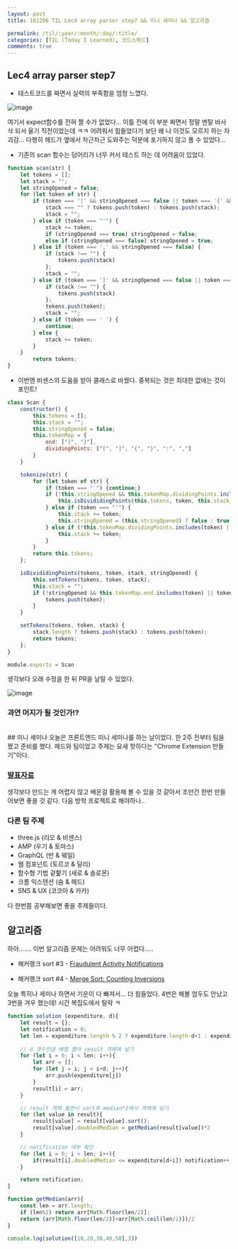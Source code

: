```yaml
---
layout: post
title: 181206 TIL Lec4 array parser step7 && 미니 세미나 && 알고리즘

permalink: /til/:year/:month/:day/:title/
categories: [TIL (Today I Learned), 코드스쿼드]
comments: true
---
```


## Lec4 array parser step7
- 테스트코드를 짜면서 실력의 부족함을 엄청 느꼈다. 

![image](https://user-images.githubusercontent.com/40848630/49621326-1db6c600-fa08-11e8-9d11-e1daaf8196f4.png)

여기서 expect함수를 전혀 짤 수가 없었다... 이틀 전에 이 부분 짜면서 정말 멘탈 바사삭 되서 울기 직전이었는데 ㅋㅋ 어려워서 힘들었다기 보단 왜 나 이것도 모르지 하는 자괴감...
다행히 헤드가 옆에서 차근차근 도와주는 덕분에 포기하지 않고 풀 수 있었다... 

- 기존의 scan 함수는 덩어리가 너무 커서 테스트 하는 데 어려움이 있었다. 

```javascript
function scan(str) {
    let tokens = [];
    let stack = "";
    let stringOpened = false;
    for (let token of str) {
        if (token === '[' && stringOpened === false || token === '{' && stringOpened === false) {
            stack === "" ? tokens.push(token) : tokens.push(stack);
            stack = "";
        } else if (token === "'") {
            stack += token;
            if (stringOpened === true) stringOpened = false;
            else if (stringOpened === false) stringOpened = true;
        } else if (token === ',' && stringOpened === false) {
            if (stack !== "") {
                tokens.push(stack)
            };
            stack = "";
        } else if (token === ']' && stringOpened === false || token === '}' && stringOpened === false || token === ':') {
            if (stack !== "") {
                tokens.push(stack)
            };
            tokens.push(token);
            stack = "";
        } else if (token === ' ') {
            continue;
        } else {
            stack += token;
        }
    }
        return tokens;
}
```

- 이번엔 비센스의 도움을 받아 클래스로 바꿨다. 중복되는 것은 최대한 없애는 것이 포인트! 

```javascript
class Scan {
    constructor() {
        this.tokens = [];
        this.stack = "";
        this.stringOpened = false;
        this.tokenMap = {
            end: ["]", "}"],
            dividingPoints: ["[", "]", "{", "}", ":", ","]
        }
    }

    tokenize(str) {
        for (let token of str) {
            if (token === " ") {continue;}
            if (!this.stringOpened && this.tokenMap.dividingPoints.includes(token)) {
                this.isDivididingPoints(this.tokens, token, this.stack, this.stringOpened);
            } else if (token === "'") {
                this.stack += token;
                this.stringOpened = (this.stringOpened) ? false : true;
            } else if (!this.tokenMap.dividingPoints.includes(token) || this.stringOpened) {
                this.stack += token;        
            }
        }
        return this.tokens;
    };

    isDivididingPoints(tokens, token, stack, stringOpened) {
        this.setTokens(tokens, token, stack);
        this.stack = "";
        if (!stringOpened && this.tokenMap.end.includes(token) || token === ':') {
            tokens.push(token);
        }
    }

    setTokens(tokens, token, stack) {
        stack.length ? tokens.push(stack) : tokens.push(token);
        return tokens;
    };
}

module.exports = Scan
```

생각보다 오래 수정을 한 뒤 PR을 날릴 수 있었다. 

![image](https://user-images.githubusercontent.com/40848630/49621476-ded54000-fa08-11e8-8293-39b313cf79e3.png)

### **과연 머지가 될 것인가!?**

<br>
## 미니 세미나
오늘은 프론트엔드 미니 세미나를 하는 날이었다. 한 2주 전부터 팀을 짰고 준비를 했다. 
헤드와 팀이었고 주제는 요새 핫하다는 "Chrome Extension 만들기"이다. 

### [발표자료](https://drive.google.com/file/d/1Hv7_HhS-3VDpROqlXfSS514xFYHj9OZ7/view?usp=sharing)

생각보다 만드는 게 어렵지 않고 배운걸 활용해 볼 수 있을 것 같아서 조만간 한번 만들어보면 좋을 것 같다. 다음 방학 프로젝트로 해야하나.. 

### 다른 팀 주제 
- three.js (리오 & 비센스)
- AMP (우기 & 토마스)
- GraphQL (반 & 웨일)
- 웹 컴포넌트 (토르코 & 달리)
- 함수형 기법 겉핥기 (새로 & 솔로몬)
- 크롬 익스텐션 (숨 & 헤드)
- SNS & UX (코코아 & 카카)

다 한번쯤 공부해보면 좋을 주제들이다. 


## 알고리즘 
하아....... 이번 알고리즘 문제는 어려워도 너무 어렵다..... 

- 해커랭크 sort #3 - [Fraudulent Activity Notifications](https://www.hackerrank.com/challenges/fraudulent-activity-notifications/problem?h_l=interview&playlist_slugs%5B%5D=interview-preparation-kit&playlist_slugs%5B%5D=sorting)

- 해커랭크 sort #4 - [Merge Sort: Counting Inversions](https://www.hackerrank.com/challenges/ctci-merge-sort/problem?h_l=interview&playlist_slugs%5B%5D=interview-preparation-kit&playlist_slugs%5B%5D=sorting)

오늘 특히나 세미나 하면서 기운이 다 빠져서... 더 힘들었다. 
4번은 해볼 엄두도 안났고 3번을 겨우 했는데! 시간 복잡도에서 탈락 ㅋ 

```javascript
function solution (expenditure, d){
    let result = {};
    let notification = 0;
    let len = expenditure.length % 2 ? expenditure.length-d+1 : expenditure.length-d;
    
    // d 갯수만큼 배열 뽑아 result 객체에 넣기
    for (let i = 0; i < len; i++){
        let arr = [];
        for (let j = i; j < i+d; j++){
            arr.push(expenditure[j])
        }
        result[i] = arr;
    }

    // result 객체 돌면서 sort후 median*2해서 객체에 넣기
    for (let value in result){
        result[value] = result[value].sort();
        result[value].doubledMedian = getMedian(result[value])*2
    }

    // notification 여부 확인
    for (let i = 0; i < len; i++){
        if(result[i].doubledMedian <= expenditure[d+i]) notification++;
    }

    return notification;
}

function getMedian(arr){
    const len = arr.length;
    if (len%2) return arr[Math.floor(len/2)];
    return (arr[Math.floor(len/2)]+arr[Math.ceil(len/2)])/2
}

console.log(solution([10,20,30,40,50],3))
```
